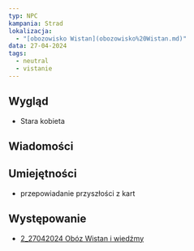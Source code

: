 ```yaml
---
typ: NPC
kampania: Strad
lokalizacja:
  - "[obozowisko Wistan](obozowisko%20Wistan.md)"
data: 27-04-2024
tags:
  - neutral
  - vistanie
---
```


## Wygląd
- Stara kobieta



## Wiadomości



## Umiejętności
- przepowiadanie przyszłości z kart



## Występowanie
- [2_27042024 Obóz Wistan i wiedźmy](../sesje/2_27042024%20Ob%C3%B3z%20Wistan%20i%20wied%C5%BAmy.md)



